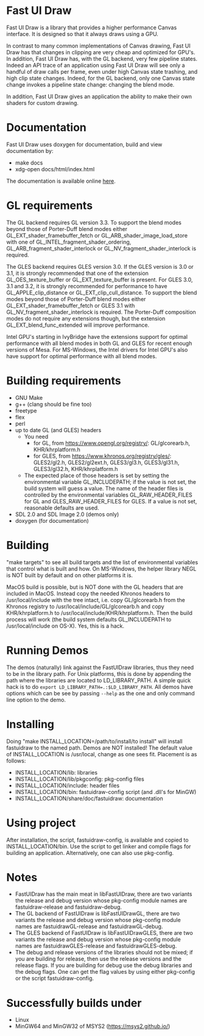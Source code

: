 Fast UI Draw
============

Fast UI Draw is a library that provides a higher performance Canvas interface.
It is designed so that it always draws using a GPU.

In contrast to many common implementations of Canvas drawing, Fast UI Draw
has that changes in clipping are very cheap and optimized for GPU's. In
addition, Fast UI Draw has, with the GL backend, very few pipeline states.
Indeed an API trace of an application using Fast UI Draw will see only a
handful of draw calls per frame, even under high Canvas state trashing,
and high clip state changes. Indeed, for the GL backend, only one Canvas
state change invokes a pipeline state change: changing the blend mode.

In addition, Fast UI Draw gives an application the ability to make their
own shaders for custom drawing.

Documentation
=============
  Fast UI Draw uses doxygen for documentation, build and view documentation by:
  - make docs
  - xdg-open docs/html/index.html

The documentation is available online [here](https://intel.github.io/fastuidraw/docs/html/index.html).

GL requirements
=====================
  The GL backend requires GL version 3.3. To support the blend modes beyond
  those of Porter-Duff blend modes either GL_EXT_shader_framebuffer_fetch or
  GL_ARB_shader_image_load_store with one of GL_INTEL_fragment_shader_ordering,
  GL_ARB_fragment_shader_interlock or GL_NV_fragment_shader_interlock is
  required.

  The GLES backend requires GLES version 3.0. If the GLES version is 3.0 or 3.1,
  it is strongly recommended that one of the extension GL_OES_texture_buffer or
  GL_EXT_texture_buffer is present. For GLES 3.0, 3.1 and 3.2, it is strongly
  recommended for performance to have GL_APPLE_clip_distance or GL_EXT_clip_cull_distance.
  To support the blend modes beyond those of Porter-Duff blend modes either
  GL_EXT_shader_framebuffer_fetch or GLES 3.1 with GL_NV_fragment_shader_interlock
  is required. The Porter-Duff composition modes do not require any extensions though,
  but the extension GL_EXT_blend_func_extended will improve performance.

  Intel GPU's starting in IvyBridge have the extensions support for optimal
  performance with all blend modes in both GL and GLES for recent enough versions
  of Mesa. For MS-Windows, the Intel drivers for Intel GPU's also have support
  for optimal performance with all blend modes.

Building requirements
=====================
 - GNU Make
 - g++ (clang should be fine too)
 - freetype
 - flex
 - perl
 - up to date GL (and GLES) headers
   - You need
      - for GL, from https://www.opengl.org/registry/: GL/glcorearb.h, KHR/khrplatform.h
      - for GLES, from https://www.khronos.org/registry/gles/: GLES2/gl2.h, GLES2/gl2ext.h, GLES3/gl3.h, GLES3/gl31.h, GLES3/gl32.h, KHR/khrplatform.h
   - The expected place of those headers is set by setting the
     environmental variable GL_INCLUDEPATH; if the value is not set,
     the build system will guess a value. The name of the header
     files is controlled by the environmental variables
     GL_RAW_HEADER_FILES for GL and GLES_RAW_HEADER_FILES for
     GLES. If a value is not set, reasonable defaults are used. 
 - SDL 2.0 and SDL Image 2.0 (demos only)
 - doxygen (for documentation)

Building
========
  "make targets" to see all build targets and the list of environmental
  variables that control what is built and how. On MS-Windows, the helper
  library NEGL is NOT built by default and on other platforms it is.

  MacOS build is possible, but is NOT done with the GL headers that
  are included in MacOS. Instead copy the needed Khronos headers
  to /usr/local/include with the tree intact, i.e. copy GL/glcorearb.h
  from the Khronos registry to /usr/local/include/GL/glcorearb.h and
  copy KHR/khrplatform.h to /usr/local/include/KHR/khrplatform.h.
  Then the build process will work (the build system defaults
  GL_INCLUDEPATH to /usr/local/include on OS-X). Yes, this is a hack.

Running Demos
=============
  The demos (naturally) link against the FastUIDraw libraries, thus they
  need to be in the library path. For Unix platforms, this is done by
  appending the path where the libraries are located to LD_LIBRARY_PATH.
  A simple quick hack is to do `export LD_LIBRARY_PATH=.:$LD_LIBRARY_PATH`.
  All demos have options which can be see by passing `--help` as the one
  and only command line option to the demo.

Installing
==========
  Doing "make INSTALL_LOCATION=/path/to/install/to install"
  will install fastuidraw to the named path. Demos are NOT
  installed! The default value of INSTALL_LOCATION is
  /usr/local, change as one sees fit. Placement is as follows:
   - INSTALL_LOCATION/lib: libraries
   - INSTALL_LOCATION/lib/pkgconfig: pkg-config files
   - INSTALL_LOCATION/include: header files
   - INSTALL_LOCATION/bin: fastuidraw-config script (and .dll's for MinGW)
   - INSTALL_LOCATION/share/doc/fastuidraw: documentation

Using project
=============
  After installation, the script, fastuidraw-config, is available
  and copied to INSTALL_LOCATION/bin. Use the script to get
  linker and compile flags for building an application. Alternatively,
  one can also use pkg-config.

Notes
=====
  - FastUIDraw has the main meat in libFastUIDraw, there are two
    variants the release and debug version whose pkg-config module
    names are fastuidraw-release and fastuidraw-debug.
  - The GL backend of FastUIDraw is libFastUIDrawGL, there are two
    variants the release and debug version whose pkg-config module
    names are fastuidrawGL-release and fastuidrawGL-debug.
  - The GLES backend of FastUIDraw is libFastUIDrawGLES, there are two
    variants the release and debug version whose pkg-config module
    names are fastuidrawGLES-release and fastuidrawGLES-debug.
  - The debug and release versions of the libraries should not be mixed;
    if you are building for release, then use the release versions and
    the release flags. If you are building for debug use the debug
    libraries and the debug flags. One can get the flag values by
    using either pkg-config or the script fastuidraw-config.

Successfully builds under
=========================
 - Linux
 - MinGW64 and MinGW32 of MSYS2 (https://msys2.github.io/)